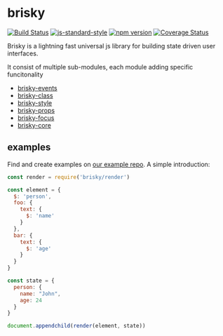 # brisky
<!-- VDOC.badges travis; standard; npm; coveralls -->
<!-- DON'T EDIT THIS SECTION (including comments), INSTEAD RE-RUN `vdoc` TO UPDATE -->
[![Build Status](https://travis-ci.org/vigour-io/brisky.svg?branch=master)](https://travis-ci.org/vigour-io/brisky)
[![js-standard-style](https://img.shields.io/badge/code%20style-standard-brightgreen.svg)](http://standardjs.com/)
[![npm version](https://badge.fury.io/js/brisky.svg)](https://badge.fury.io/js/brisky)
[![Coverage Status](https://coveralls.io/repos/github/vigour-io/brisky/badge.svg?branch=master)](https://coveralls.io/github/vigour-io/brisky?branch=master)

<!-- VDOC END -->
Brisky is a lightning fast universal js library for building state driven user interfaces.

It consist of multiple sub-modules, each module adding specific funcitonality
- [brisky-events](https://github.com/vigour-io/brisky-events)
- [brisky-class](https://github.com/vigour-io/brisky-class)
- [brisky-style](https://github.com/vigour-io/brisky-style)
- [brisky-props](https://github.com/vigour-io/brisky-props)
- [brisky-focus](https://github.com/vigour-io/brisky-focus)
- [brisky-core](https://github.com/vigour-io/brisky-core)

## examples
Find and create examples on [our example repo](https://github.com/vigour-io/brisky-examples). A simple introduction:

```js
const render = require('brisky/render')

const element = {
  $: 'person',
  foo: {
    text: {
      $: 'name'
    }
  },
  bar: {
    text: {
      $: 'age'
    }
  }
}

const state = {
  person: {
    name: "John",
    age: 24
  }
}

document.appendchild(render(element, state))
```
